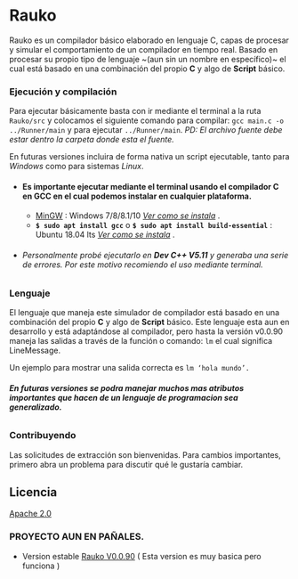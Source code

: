 # Rauko

Rauko es un compilador básico elaborado en lenguaje C, capas de procesar y simular el comportamiento de un compilador en tiempo real.
Basado en procesar su propio tipo de lenguaje ~(aun sin un nombre en específico)~ el cual está basado en una combinación del propio **C** y algo de **Script** básico.

### Ejecución y compilación
Para ejecutar básicamente basta con ir mediante el terminal a la ruta `Rauko/src` y colocamos el siguiente comando para compilar:
`gcc main.c -o ../Runner/main` y para ejecutar `../Runner/main`. _PD: El archivo fuente debe estar dentro la carpeta donde esta el fuente._

En futuras versiones incluira de forma nativa un script ejecutable, tanto para _Windows_ como para sistemas _Linux_.
- #### Es importante ejecutar mediante el terminal usando el compilador C en GCC en el cual podemos instalar en cualquier plataforma.
  - [MinGW](http://www.mingw.org/) : Windows 7/8/8.1/10  [_Ver como se instala_](https://www.technodyan.com/instalar-gcc-windows/)  .
  - **`$ sudo apt install gcc`** o **`$ sudo apt install build-essential`** :  Ubuntu 18.04 lts  [_Ver como se instala_](https://linuxconfig.org/how-to-install-gcc-the-c-compiler-on-ubuntu-18-04-bionic-beaver-linux)  .
- ###### Personalmente probé ejecutarlo en **_Dev C++ V5.11_** y generaba una serie de errores. Por este motivo recomiendo el uso mediante terminal.

### Lenguaje
El lenguaje que maneja este simulador de compilador está basado en una combinación del propio **C** y algo de **Script** básico. Este lenguaje esta aun en desarrollo y está adaptándose al compilador, pero hasta la versión v0.0.90 maneja las salidas a través de la función o comando: `lm` el cual significa LineMessage.

Un ejemplo para mostrar una salida correcta es
```lm ‘hola mundo’. ```
###### **En futuras versiones se podra manejar muchos mas atributos importantes que hacen de un lenguaje de programacion sea generalizado.**

### Contribuyendo
Las solicitudes de extracción son bienvenidas. Para cambios importantes, primero abra un problema para discutir qué le gustaría cambiar.


## Licencia
[Apache 2.0](https://choosealicense.com/licenses/apache-2.0/)

 
### PROYECTO AUN EN PAÑALES.
  * Version estable [Rauko V0.0.90](https://github.com/boodahDEV/Rauko/archive/v0.0.90.zip) ( Esta version es muy basica pero funciona )